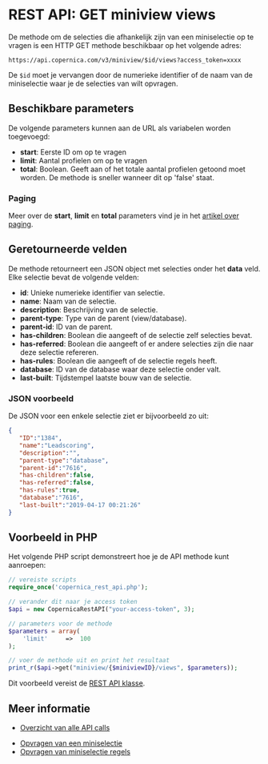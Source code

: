 # REST API: GET miniview views

De methode om de selecties die afhankelijk zijn van een miniselectie 
op te vragen is een HTTP GET methode beschikbaar op het volgende adres:

`https://api.copernica.com/v3/miniview/$id/views?access_token=xxxx`

De `$id` moet je vervangen door de numerieke identifier of de naam van de 
miniselectie waar je de selecties van wilt opvragen.

## Beschikbare parameters

De volgende parameters kunnen aan de URL als variabelen worden toegevoegd:

* **start**: Eerste ID om op te vragen
* **limit**: Aantal profielen om op te vragen
* **total**: Boolean. Geeft aan of het totale aantal profielen getoond moet worden. 
De methode is sneller wanneer dit op 'false' staat.

### Paging

Meer over de **start**, **limit** en **total** parameters vind je in het [artikel over paging](rest-paging). 

## Geretourneerde velden

De methode retourneert een JSON object met selecties onder het **data** veld. 
Elke selectie bevat de volgende velden:

* **id**: Unieke numerieke identifier van selectie.
* **name**: Naam van de selectie.
* **description**: Beschrijving van de selectie.
* **parent-type**: Type van de parent (view/database).
* **parent-id**: ID van de parent.
* **has-children**: Boolean die aangeeft of de selectie zelf selecties bevat.
* **has-referred**: Boolean die aangeeft of er andere selecties zijn die naar deze selectie refereren.
* **has-rules**: Boolean die aangeeft of de selectie regels heeft.
* **database**: ID van de database waar deze selectie onder valt.
* **last-built**: Tijdstempel laatste bouw van de selectie.

### JSON voorbeeld

De JSON voor een enkele selectie ziet er bijvoorbeeld zo uit:

```json
{  
   "ID":"1384",
   "name":"Leadscoring",
   "description":"",
   "parent-type":"database",
   "parent-id":"7616",
   "has-children":false,
   "has-referred":false,
   "has-rules":true,
   "database":"7616",
   "last-built":"2019-04-17 00:21:26"
}
```

## Voorbeeld in PHP

Het volgende PHP script demonstreert hoe je de API methode kunt aanroepen:

```php
// vereiste scripts
require_once('copernica_rest_api.php');

// verander dit naar je access token
$api = new CopernicaRestAPI("your-access-token", 3);

// parameters voor de methode
$parameters = array(
    'limit'     =>  100
);

// voer de methode uit en print het resultaat
print_r($api->get("miniview/{$miniviewID}/views", $parameters));
```

Dit voorbeeld vereist de [REST API klasse](rest-php).

## Meer informatie

* [Overzicht van alle API calls](rest-api)
- [Opvragen van een miniselectie](./rest-get-miniview)
- [Opvragen van miniselectie regels](./rest-get-miniview-rules)

